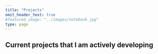 ```yaml
---
title: "Projects"
omit_header_text: true
#featured_image: "../images/notebook.jpg"
type: page
---
```

## Current projects that I am actively developing
